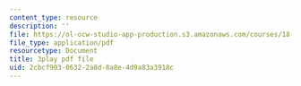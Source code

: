 ```yaml
---
content_type: resource
description: ''
file: https://ol-ocw-studio-app-production.s3.amazonaws.com/courses/18-02sc-multivariable-calculus-fall-2010/2cbcf90306322a8d8a8e4d9a83a3918c_QHaAoQQy07I.pdf
file_type: application/pdf
resourcetype: Document
title: 3play pdf file
uid: 2cbcf903-0632-2a8d-8a8e-4d9a83a3918c
---
```

